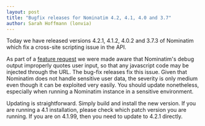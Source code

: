 ```yaml
---
layout: post
title: "Bugfix releases for Nominatim 4.2, 4.1, 4.0 and 3.7"
author: Sarah Hoffmann (lonvia)
---
```


Today we have released versions 4.2.1, 4.1.2, 4.0.2 and 3.7.3 of Nominatim
which fix a cross-site scripting issue in the API.

As part of a [feature request](https://github.com/mediagis/nominatim-docker/issues/425)
we were made aware that Nominatim's debug output improperly quotes user input,
so that any javascript code may be injected through the URL. The bug-fix
releases fix this issue. Given that Nominatim does not handle sensitive user
data, the severity is only medium even though it can be exploited very easily.
You should update nonetheless, especially when running a Nominatim instance in
a sensitive environment.

Updating is straightforward. Simply build and install the new version.
If you are running a 4.1 installation, please check which patch version
you are running. If you are on 4.1.99, then you need to update to 4.2.1
directly.
